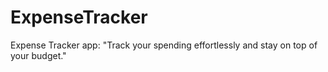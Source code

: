 # ExpenseTracker
 Expense Tracker app:  "Track your spending effortlessly and stay on top of your budget." 
